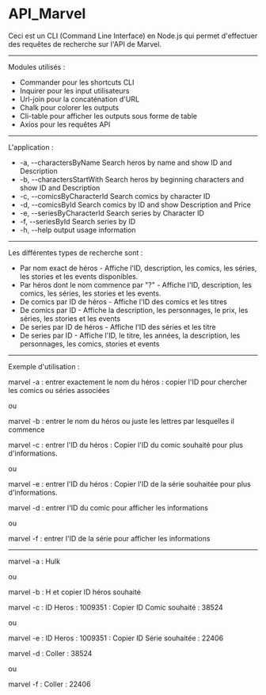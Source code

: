 # API_Marvel

Ceci est un CLI (Command Line Interface) en Node.js qui permet d'effectuer des requêtes de recherche sur l'API de Marvel.

--------------------------------------------------------------

Modules utilisés : 

- Commander pour les shortcuts CLI
- Inquirer pour les input utilisateurs
- Url-join pour la concaténation d'URL
- Chalk pour colorer les outputs
- Cli-table pour afficher les outputs sous forme de table
- Axios pour les requêtes API

--------------------------------------------------------------

L'application :

-  -a, --charactersByName     Search heros by name and show ID and Description
-  -b, --charactersStartWith  Search heros by beginning characters and show ID and Description
-  -c, --comicsByCharacterId  Search comics by character ID
-  -d, --comicsById           Search comics by ID and show Description and Price
-  -e, --seriesByCharacterId  Search series by Character ID
-  -f, --seriesById           Search series by ID
-  -h, --help                 output usage information

--------------------------------------------------------------

Les différentes types de recherche sont :
  
  - Par nom exact de héros - Affiche l'ID, description, les comics, les séries, les stories et les events disponibles.
  - Par héros dont le nom commence par "?" - Affiche l'ID, description, les comics, les séries, les stories et les events.
  - De comics par ID de héros - Affiche l'ID des comics et les titres
  - De comics par ID - Affiche la description, les personnages, le prix, les séries, les stories et les events
  - De series par ID de héros - Affiche l'ID des séries et les titre
  - De series par ID - Affiche l'ID, le titre, les années, la description, les personnages, les comics, stories et events

--------------------------------------------------------------

Exemple d'utilisation :

marvel -a : entrer exactement le nom du héros : copier l'ID pour chercher les comics ou séries associées

ou

marvel -b : entrer le nom du héros ou juste les lettres par lesquelles il commence

marvel -c : entrer l'ID du héros : Copier l'ID du comic souhaité pour plus d'informations.

ou 

marvel -e : entrer l'ID du héros : Copier l'ID de la série souhaitée pour plus d'informations.

marvel -d : entrer l'ID du comic pour afficher les informations

ou

marvel -f : entrer l'ID de la série pour afficher les informations

---------------------------------------------------------------

marvel -a : Hulk

ou

marvel -b : H et copier ID héros souhaité

marvel -c : ID Heros : 1009351 : Copier ID Comic souhaité : 38524

ou

marvel -e : ID Heros : 1009351 : Copier ID Série souhaitée : 22406

marvel -d : Coller : 38524

ou

marvel -f : Coller : 22406


